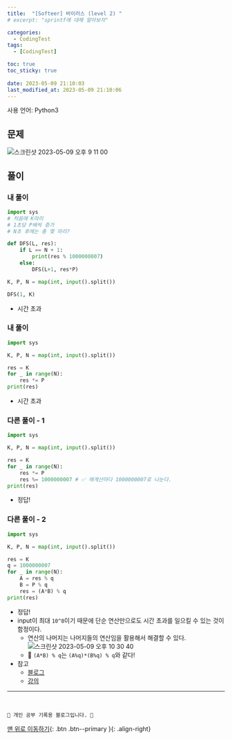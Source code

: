 ```yaml
---
title:  "[Softeer] 바이러스 (level 2) "
# excerpt: "sprintf에 대해 알아보자"

categories:
  - CodingTest
tags:
  - [CodingTest]

toc: true
toc_sticky: true
 
date: 2023-05-09 21:10:03
last_modified_at: 2023-05-09 21:10:06
---
```


사용 언어: Python3

## 문제
![스크린샷 2023-05-09 오후 9 11 00](https://github.com/minju412/darkweb-back/assets/59405576/853ed3be-8396-4e29-b244-f82041ee7269)

## 풀이
### 내 풀이
```py
import sys
# 처음에 K마리
# 1초당 P배씩 증가
# N초 후에는 총 몇 마리?

def DFS(L, res):
    if L == N + 1:
        print(res % 1000000007)
    else:
        DFS(L+1, res*P)

K, P, N = map(int, input().split())

DFS(1, K)
```
- 시간 초과

### 내 풀이
```py
import sys

K, P, N = map(int, input().split())

res = K
for _ in range(N):
    res *= P
print(res)
```
- 시간 초과

### 다른 풀이 - 1
```py
import sys

K, P, N = map(int, input().split())

res = K
for _ in range(N):
    res *= P
    res %= 1000000007 # ✅ 매계산마다 1000000007로 나눈다.
print(res)
```
- 정답!

### 다른 풀이 - 2
```py
import sys

K, P, N = map(int, input().split())

res = K
q = 1000000007
for _ in range(N):
    A = res % q
    B = P % q
    res = (A*B) % q
print(res)
```
- 정답!
- input이 최대 `10^8`이기 때문에 단순 연산만으로도 시간 초과를 일으킬 수 있는 것이 함정이다.
  - 연산의 나머지는 나머지들의 연산임을 활용해서 해결할 수 있다.<br>
  ![스크린샷 2023-05-09 오후 10 30 40](https://github.com/minju412/darkweb-back/assets/59405576/5138fd75-082e-4511-b4f3-fb3d2e1ba55c)
  - 🌟 `(A*B) % q`는 `(A%q)*(B%q) % q`와 같다!
- 참고
  - [블로그](https://jie0025.tistory.com/m/425)
  - [강의](https://softeer.ai/community/view.do?idx=180&cd=edu&pageNo=1)





***
<br>


    💛 개인 공부 기록용 블로그입니다. 👻

[맨 위로 이동하기](#){: .btn .btn--primary }{: .align-right}